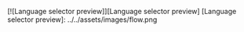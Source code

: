   
[![Language selector preview]][Language selector preview]
  [Language selector preview]: ../../assets/images/flow.png


